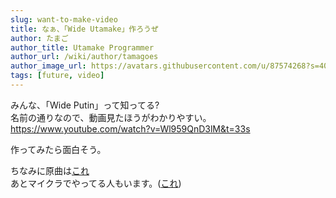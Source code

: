 ```yaml
---
slug: want-to-make-video
title: なぁ、「Wide Utamake」作ろうぜ
author: たまご
author_title: Utamake Programmer
author_url: /wiki/author/tamagoes
author_image_url: https://avatars.githubusercontent.com/u/87574268?s=400&v=4
tags: [future, video]
---
```


みんな、「Wide Putin」って知ってる?  
名前の通りなので、動画見たほうがわかりやすい。  
https://www.youtube.com/watch?v=Wl959QnD3lM&t=33s  

<!--truncate-->

作ってみたら面白そう。

ちなみに原曲は[これ](https://youtu.be/stdyhfeYxxI)  
あとマイクラでやってる人もいます。([これ](https://www.youtube.com/watch?v=KOXvHx3COrU))